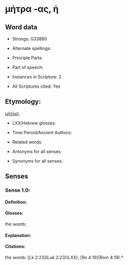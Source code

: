 # μήτρα -ας, ἡ

<!-- Status: S2=NeedsEdits -->
<!-- Lexica used for edits:   -->

## Word data

* Strongs: G33880

* Alternate spellings:



* Principle Parts: 


* Part of speech: 


* Instances in Scripture: 2

* All Scriptures cited: Yes

## Etymology: 

[μήτηρ]()),

* LXX/Hebrew glosses: 


* Time Period/Ancient Authors: 


* Related words: 

* Antonyms for all senses

* Synonyms for all senses: 


## Senses 


### Sense  1.0: 

#### Definition: 

#### Glosses: 

the womb; 

#### Explanation: 


#### Citations: 

the womb: [Lk 2:23](Luk 2:23)(LXX), [Ro 4:19](Rom 4:19).†
